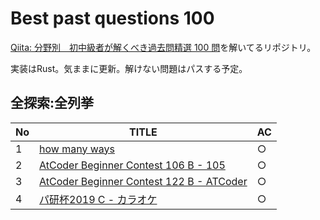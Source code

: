 # Best past questions 100

[Qiita: 分野別　初中級者が解くべき過去問精選 100 問](https://qiita.com/e869121/items/eb50fdaece12be418faa#2-3-%E5%88%86%E9%87%8E%E5%88%A5%E5%88%9D%E4%B8%AD%E7%B4%9A%E8%80%85%E3%81%8C%E8%A7%A3%E3%81%8F%E3%81%B9%E3%81%8D%E9%81%8E%E5%8E%BB%E5%95%8F%E7%B2%BE%E9%81%B8-100-%E5%95%8F)を解いてるリポジトリ。

実装はRust。気ままに更新。解けない問題はパスする予定。

## 全探索:全列挙

| No | TITLE                                                                                                  | AC |
|----|--------------------------------------------------------------------------------------------------------|----|
| 1  | [how many ways](http://judge.u-aizu.ac.jp/onlinejudge/description.jsp?id=ITP1_7_B&lang=ja)             | ○  |
| 2  | [AtCoder Beginner Contest 106 B - 105](https://atcoder.jp/contests/abc106/tasks/abc106_b)              | ○  |
| 3  | [AtCoder Beginner Contest 122 B - ATCoder](https://atcoder.jp/contests/abc122/tasks/abc122_b)          | ○  |
| 4  | [パ研杯2019 C - カラオケ](https://atcoder.jp/contests/pakencamp-2019-day3/tasks/pakencamp_2019_day3_c) | ○  |

